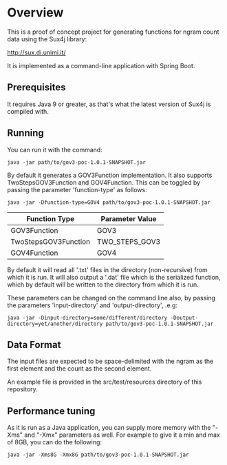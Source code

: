 # Overview

This is a proof of concept project for generating functions for ngram count data using the Sux4j library:

http://sux.di.unimi.it/

It is implemented as a command-line application with Spring Boot.

## Prerequisites
It requires Java 9 or greater, as that's what the latest version of Sux4j is compiled with.

## Running
You can run it with the command:

`java -jar path/to/gov3-poc-1.0.1-SNAPSHOT.jar`

By default it generates a GOV3Function implementation.  It also supports TwoStepsGOV3Function and GOV4Function.  This can be toggled by passing the parameter 'function-type' as follows:

`java -jar -Dfunction-type=GOV4 path/to/gov3-poc-1.0.1-SNAPSHOT.jar`

Function Type | Parameter Value
--- | ---
GOV3Function | GOV3
TwoStepsGOV3Function | TWO_STEPS_GOV3
GOV4Function | GOV4

By default it will read all '.txt' files in the directory (non-recursive) from which it is run.
It will also output a '.dat' file which is the serialized function, which by default will be written to the directory from which it is run.

These parameters can be changed on the command line also, by passing the parameters 'input-directory' and 'output-directory', .e.g:

`java -jar -Dinput-directory=some/different/directory -Doutput-directory=yet/another/directory path/to/gov3-poc-1.0.1-SNAPSHOT.jar`

## Data Format
The input files are expected to be space-delimited with the ngram as the first element and the count as the second element.

An example file is provided in the src/test/resources directory of this repository.

## Performance tuning

As it is run as a Java application, you can supply more memory with the "-Xms" and "-Xmx" parameters as well.  For example to give it a min and max of 8GB, you can do the following:

`java -jar -Xms8G -Xmx8G path/to/gov3-poc-1.0.1-SNAPSHOT.jar`